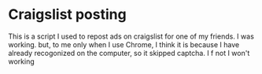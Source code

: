 # Craigslist posting

This is a script I used to repost ads on craigslist for one of my friends. I was working. but, to me only when I use Chrome, I think it is because I have already recogonized on the computer, so it skipped captcha. I f not I won't working
